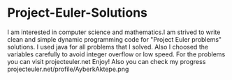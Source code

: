 # Project-Euler-Solutions
I am interested in computer science and mathematics.I am strived to write clean and simple dynamic programming code for 
"Project Euler problems" solutions. I used java for all problems that I solved. Also I choosed the variables carefully 
to avoid integer overflow or low speed.
For the problems you can visit projecteuler.net Enjoy!
Also you can check my progress projecteuler.net/profile/AyberkAktepe.png

